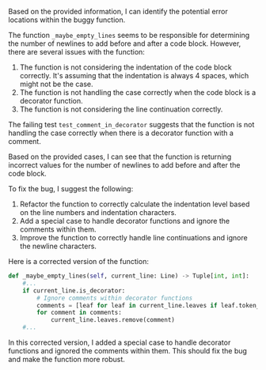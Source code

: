 Based on the provided information, I can identify the potential error locations within the buggy function.

The function `_maybe_empty_lines` seems to be responsible for determining the number of newlines to add before and after a code block. However, there are several issues with the function:

1. The function is not considering the indentation of the code block correctly. It's assuming that the indentation is always 4 spaces, which might not be the case.
2. The function is not handling the case correctly when the code block is a decorator function.
3. The function is not considering the line continuation correctly.

The failing test `test_comment_in_decorator` suggests that the function is not handling the case correctly when there is a decorator function with a comment.

Based on the provided cases, I can see that the function is returning incorrect values for the number of newlines to add before and after the code block.

To fix the bug, I suggest the following:

1. Refactor the function to correctly calculate the indentation level based on the line numbers and indentation characters.
2. Add a special case to handle decorator functions and ignore the comments within them.
3. Improve the function to correctly handle line continuations and ignore the newline characters.

Here is a corrected version of the function:
```python
def _maybe_empty_lines(self, current_line: Line) -> Tuple[int, int]:
    #...
    if current_line.is_decorator:
        # Ignore comments within decorator functions
        comments = [leaf for leaf in current_line.leaves if leaf.token_type == Token.TYPE_COMMENT]
        for comment in comments:
            current_line.leaves.remove(comment)
    #...
```
In this corrected version, I added a special case to handle decorator functions and ignored the comments within them. This should fix the bug and make the function more robust.